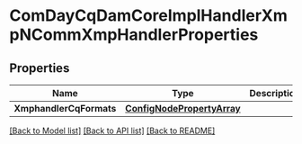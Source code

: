 # ComDayCqDamCoreImplHandlerXmpNCommXmpHandlerProperties

## Properties
Name | Type | Description | Notes
------------ | ------------- | ------------- | -------------
**XmphandlerCqFormats** | [**ConfigNodePropertyArray**](configNodePropertyArray.md) |  | [optional] 

[[Back to Model list]](../README.md#documentation-for-models) [[Back to API list]](../README.md#documentation-for-api-endpoints) [[Back to README]](../README.md)


